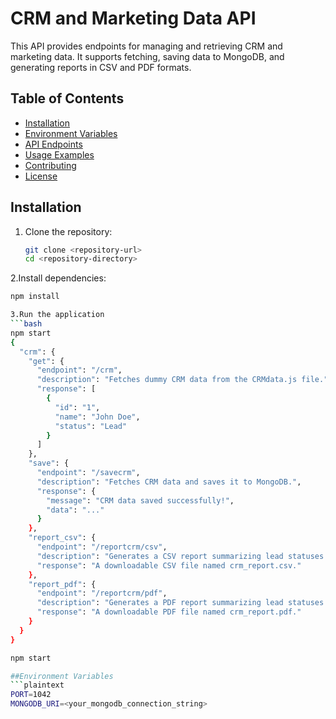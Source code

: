 # CRM and Marketing Data API

This API provides endpoints for managing and retrieving CRM and marketing data. It supports fetching, saving data to MongoDB, and generating reports in CSV and PDF formats.

## Table of Contents
- [Installation](#installation)
- [Environment Variables](#environment-variables)
- [API Endpoints](#api-endpoints)
- [Usage Examples](#usage-examples)
- [Contributing](#contributing)
- [License](#license)

## Installation

1. Clone the repository:
   ```bash
   git clone <repository-url>
   cd <repository-directory>
   
2.Install dependencies:
```bash
npm install

3.Run the application
```bash
npm start
{
  "crm": {
    "get": {
      "endpoint": "/crm",
      "description": "Fetches dummy CRM data from the CRMdata.js file.",
      "response": [
        {
          "id": "1",
          "name": "John Doe",
          "status": "Lead"
        }
      ]
    },
    "save": {
      "endpoint": "/savecrm",
      "description": "Fetches CRM data and saves it to MongoDB.",
      "response": {
        "message": "CRM data saved successfully!",
        "data": "..."
      }
    },
    "report_csv": {
      "endpoint": "/reportcrm/csv",
      "description": "Generates a CSV report summarizing lead statuses.",
      "response": "A downloadable CSV file named crm_report.csv."
    },
    "report_pdf": {
      "endpoint": "/reportcrm/pdf",
      "description": "Generates a PDF report summarizing lead statuses.",
      "response": "A downloadable PDF file named crm_report.pdf."
    }
  }
}

npm start

##Environment Variables
```plaintext
PORT=1042
MONGODB_URI=<your_mongodb_connection_string>
